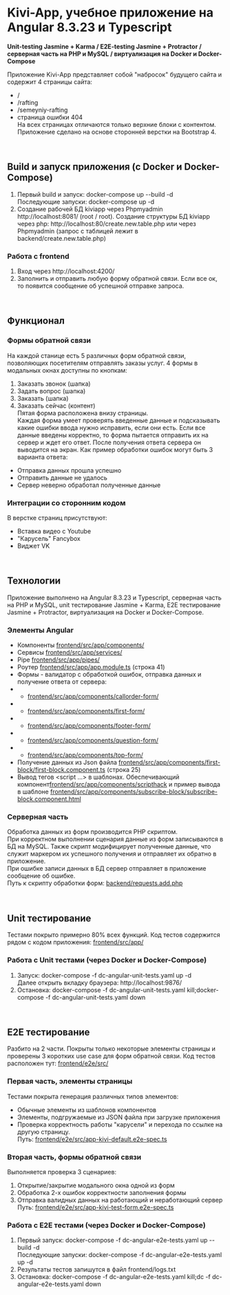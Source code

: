 # Kivi-App, учебное приложение на Angular 8.3.23 и Typescript
**Unit-testing Jasmine + Karma / E2E-testing Jasmine + Protractor / серверная часть на PHP и MySQL / виртуализация на Docker и Docker-Compose**

Приложение Kivi-App представляет собой "набросок" будущего сайта и содержит 4 страницы сайта:
* /
* /rafting
* /semeyniy-rafting
* страница ошибки 404   
На всех страницах отличаются только верхние блоки с контентом.  
Приложение сделано на основе сторонней верстки на Bootstrap 4.  
  
<br /> 
  
## Build и запуск приложения (с Docker и Docker-Compose)
1. Первый build и запуск: docker-compose up --build -d  
Последующие запуски: docker-compose up -d  
2. Создание рабочей БД kiviapp через Phpmyadmin http://localhost:8081/ (root / root). Создание структуры БД kiviapp через php: http://localhost:80/create.new.table.php или через Phpmyadmin (запрос с таблицей лежит в backend/create.new.table.php)

### Работа с frontend
1. Вход через http://localhost:4200/
2. Заполнить и отправить любую форму обратной связи. Если все ок, то появится сообщение об успешной отправке запроса.
  
<br /> 
  
## Функционал

### Формы обратной связи
На каждой станице есть 5 различных форм обратной связи, позволяющих посетителям отправлять заказы услуг. 4 формы в модальных окнах доступны по кнопкам:
1. Заказать звонок (шапка)
2. Задать вопрос (шапка)
3. Заказать (шапка)
4. Заказать сейчас (контент)  
Пятая форма расположена внизу страницы.  
Каждая форма умеет проверять введенные данные и подсказывать какие ошибки ввода нужно исправить, если они есть. Если все данные введены корректно, то форма пытается отправить их на сервер и ждет его ответ. После получения ответа сервера он выводится на экран. Как пример обработки ошибок могут быть 3 варианта ответа:
* Отправка данных прошла успешно
* Отправить данные не удалось
* Сервер неверно обработал полученные данные

### Интеграции со сторонним кодом
В верстке страниц присутствуют:
* Вставка видео с Youtube
* "Карусель" Fancybox
* Виджет VK
  
<br />   
  
## Технологии
Приложение выполнено на Angular 8.3.23 и Typescript, серверная часть на PHP и MySQL, unit тестирование Jasmine + Karma, E2E тестирование Jasmine + Protractor, виртуализация на Docker и Docker-Compose.

### Элементы Angular
* Компоненты [frontend/src/app/components/](https://github.com/DevAleks/Kivi/tree/master/frontend/src/app/components/)
* Сервисы [frontend/src/app/services/](https://github.com/DevAleks/Kivi/tree/master/frontend/src/app/services/)
* Pipe [frontend/src/app/pipes/](https://github.com/DevAleks/Kivi/tree/master/frontend/src/app/pipes/)
* Роутер [frontend/src/app/app.module.ts](https://github.com/DevAleks/Kivi/tree/master/frontend/src/app/app.module.ts) (строка 41)
* Формы - валидатор с обработкой ошибок, отправка данных и получение ответа от сервера:
* - [frontend/src/app/components/callorder-form/](https://github.com/DevAleks/Kivi/tree/master/frontend/src/app/components/callorder-form/)
* - [frontend/src/app/components/first-form/](https://github.com/DevAleks/Kivi/tree/master/frontend/src/app/components/first-form/)
* - [frontend/src/app/components/footer-form/](https://github.com/DevAleks/Kivi/tree/master/frontend/src/app/components/footer-form/)
* - [frontend/src/app/components/question-form/](https://github.com/DevAleks/Kivi/tree/master/frontend/src/app/components/question-form/)
* - [frontend/src/app/components/top-form/](https://github.com/DevAleks/Kivi/tree/master/frontend/src/app/components/top-form/)
* Получение данных из Json файла [frontend/src/app/components/first-block/first-block.component.ts](https://github.com/DevAleks/Kivi/tree/master/frontend/src/app/components/first-block/first-block.component.ts) (строка 25)
* Вывод тегов <script ...> в шаблонах. Обеспечивающий компонент[frontend/src/app/components/scripthack](https://github.com/DevAleks/Kivi/tree/master/frontend/src/app/components/scripthack) и пример вывода в шаблоне [frontend/src/app/components/subscribe-block/subscribe-block.component.html](https://github.com/DevAleks/Kivi/tree/master/frontend/src/app/components/subscribe-block/subscribe-block.component.html)
  
### Серверная часть 
Обработка данных из форм производится PHP скриптом.   
При корректном выполнении сценария данные из форм записываются в БД на MySQL. Также скрипт модифицирует полученные данные, что служит маркером их успешного получения и отправляет их обратно в приложение.  
При ошибке записи данных в БД сервер отправляет в приложение сообщение об ошибке.  
Путь к скрипту обработки форм: [backend/requests.add.php](https://github.com/DevAleks/Kivi/tree/master/backend/requests.add.php)
  
<br />   
  
## Unit тестирование
Тестами покрыто примерно 80% всех функций. Код тестов содержится рядом с кодом приложения: [frontend/src/app/](https://github.com/DevAleks/Kivi/tree/master/frontend/src/app/)

### Работа с Unit тестами (через Docker и Docker-Compose)
1. Запуск: docker-compose -f dc-angular-unit-tests.yaml up -d  
Далее открыть вкладку браузера: http://localhost:9876/
2. Остановка: docker-compose -f dc-angular-unit-tests.yaml kill;docker-compose -f dc-angular-unit-tests.yaml down
  
<br />   
  
## E2E тестирование
Разбито на 2 части. Покрыты только некоторые элементы страницы и проверены 3 коротких use case для форм обратной связи.
Код тестов расположен тут: [frontend/e2e/src/](https://github.com/DevAleks/Kivi/tree/master/frontend/e2e/src/)

### Первая часть, элементы страницы
Тестами покрыта генерация различных типов элементов:
* Обычные элементы из шаблонов компонентов
* Элементы, подгружаемые из JSON файла при загрузке приложения
* Проверка корректность работы "карусели" и перехода по ссылке на другую страницу.  
Путь: [frontend/e2e/src/app-kivi-default.e2e-spec.ts](https://github.com/DevAleks/Kivi/tree/master/frontend/e2e/src/app-kivi-default.e2e-spec.ts)

### Вторая часть, формы обратной связи
Выполняется проверка 3 сценариев:
1. Открытие/закрытие модального окна одной из форм
2. Обработка 2-х ошибок корректности заполнения формы
3. Отправка валидных данных на работающий и неработающий сервер    
Путь: [frontend/e2e/src/app-kivi-test-form.e2e-spec.ts](https://github.com/DevAleks/Kivi/tree/master/frontend/e2e/src/app-kivi-test-form.e2e-spec.ts)

### Работа с E2E тестами (через Docker и Docker-Compose)
1. Первый запуск: docker-compose -f dc-angular-e2e-tests.yaml up --build -d  
Последующие запуски: docker-compose -f dc-angular-e2e-tests.yaml up -d
2. Результаты тестов запишутся в файл frontend/logs.txt
3. Остановка: docker-compose -f dc-angular-e2e-tests.yaml kill;dc -f dc-angular-e2e-tests.yaml down
